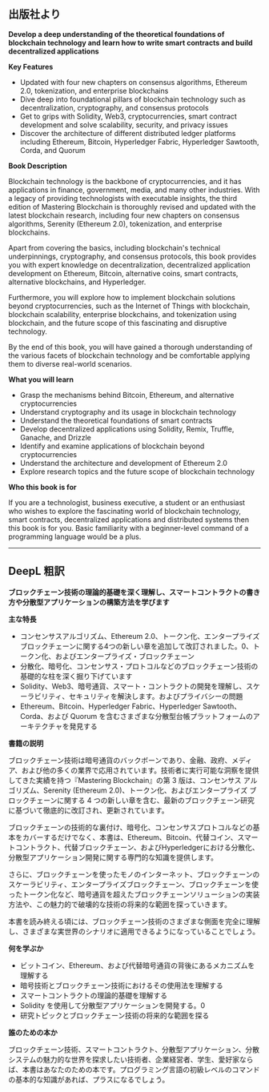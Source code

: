 ## 出版社より

**Develop a deep understanding of the theoretical foundations of blockchain technology and learn how to write smart contracts and build decentralized applications**

**Key Features**

- Updated with four new chapters on consensus algorithms, Ethereum 2.0, tokenization, and enterprise blockchains
- Dive deep into foundational pillars of blockchain technology such as decentralization, cryptography, and consensus protocols
- Get to grips with Solidity, Web3, cryptocurrencies, smart contract development and solve scalability, security, and privacy issues
- Discover the architecture of different distributed ledger platforms including Ethereum, Bitcoin, Hyperledger Fabric, Hyperledger Sawtooth, Corda, and Quorum

**Book Description**

Blockchain technology is the backbone of cryptocurrencies, and it has applications in finance, government, media, and many other industries. With a legacy of providing technologists with executable insights, the third edition of Mastering Blockchain is thoroughly revised and updated with the latest blockchain research, including four new chapters on consensus algorithms, Serenity (Ethereum 2.0), tokenization, and enterprise blockchains.

Apart from covering the basics, including blockchain's technical underpinnings, cryptography, and consensus protocols, this book provides you with expert knowledge on decentralization, decentralized application development on Ethereum, Bitcoin, alternative coins, smart contracts, alternative blockchains, and Hyperledger.

Furthermore, you will explore how to implement blockchain solutions beyond cryptocurrencies, such as the Internet of Things with blockchain, blockchain scalability, enterprise blockchains, and tokenization using blockchain, and the future scope of this fascinating and disruptive technology.

By the end of this book, you will have gained a thorough understanding of the various facets of blockchain technology and be comfortable applying them to diverse real-world scenarios.

**What you will learn**

- Grasp the mechanisms behind Bitcoin, Ethereum, and alternative cryptocurrencies
- Understand cryptography and its usage in blockchain technology
- Understand the theoretical foundations of smart contracts
- Develop decentralized applications using Solidity, Remix, Truffle, Ganache, and Drizzle
- Identify and examine applications of blockchain beyond cryptocurrencies
- Understand the architecture and development of Ethereum 2.0
- Explore research topics and the future scope of blockchain technology

**Who this book is for**

If you are a technologist, business executive, a student or an enthusiast who wishes to explore the fascinating world of blockchain technology, smart contracts, decentralized applications and distributed systems then this book is for you. Basic familiarity with a beginner-level command of a programming language would be a plus.

---

## DeepL 粗訳

**ブロックチェーン技術の理論的基礎を深く理解し、スマートコントラクトの書き方や分散型アプリケーションの構築方法を学びます**

**主な特長**

- コンセンサスアルゴリズム、Ethereum 2.0、トークン化、エンタープライズブロックチェーンに関する4つの新しい章を追加して改訂されました。0、トークン化、およびエンタープライズ・ブロックチェーン
- 分散化、暗号化、コンセンサス・プロトコルなどのブロックチェーン技術の基礎的な柱を深く掘り下げています
- Solidity、Web3、暗号通貨、スマート・コントラクトの開発を理解し、スケーラビリティ、セキュリティを解決します。およびプライバシーの問題
- Ethereum、Bitcoin、Hyperledger Fabric、Hyperledger Sawtooth、Corda、および Quorum を含むさまざまな分散型台帳プラットフォームのアーキテクチャを発見する

**書籍の説明**

ブロックチェーン技術は暗号通貨のバックボーンであり、金融、政府、メディア、および他の多くの業界で応用されています。技術者に実行可能な洞察を提供してきた実績を持つ『Mastering Blockchain』の第 3 版は、コンセンサス アルゴリズム、Serenity (Ethereum 2.0)、トークン化、およびエンタープライズ ブロックチェーンに関する 4 つの新しい章を含む、最新のブロックチェーン研究に基づいて徹底的に改訂され、更新されています。

ブロックチェーンの技術的な裏付け、暗号化、コンセンサスプロトコルなどの基本をカバーするだけでなく、本書は、Ethereum、Bitcoin、代替コイン、スマートコントラクト、代替ブロックチェーン、およびHyperledgerにおける分散化、分散型アプリケーション開発に関する専門的な知識を提供します。

さらに、ブロックチェーンを使ったモノのインターネット、ブロックチェーンのスケーラビリティ、エンタープライズブロックチェーン、ブロックチェーンを使ったトークン化など、暗号通貨を超えたブロックチェーンソリューションの実装方法や、この魅力的で破壊的な技術の将来的な範囲を探っていきます。

本書を読み終える頃には、ブロックチェーン技術のさまざまな側面を完全に理解し、さまざまな実世界のシナリオに適用できるようになっていることでしょう。

**何を学ぶか**

- ビットコイン、Ethereum、および代替暗号通貨の背後にあるメカニズムを理解する
- 暗号技術とブロックチェーン技術におけるその使用法を理解する
- スマートコントラクトの理論的基礎を理解する
- Solidity を使用して分散型アプリケーションを開発する。0
- 研究トピックとブロックチェーン技術の将来的な範囲を探る

**誰のための本か**

ブロックチェーン技術、スマートコントラクト、分散型アプリケーション、分散システムの魅力的な世界を探求したい技術者、企業経営者、学生、愛好家ならば、本書はあなたのための本です。プログラミング言語の初級レベルのコマンドの基本的な知識があれば、プラスになるでしょう。
